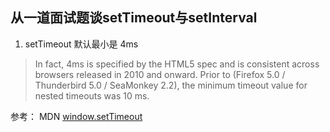 从一道面试题谈setTimeout与setInterval
---------------














1. setTimeout 默认最小是 4ms
> In fact, 4ms is specified by the HTML5 spec and is consistent across browsers released in 2010 and onward. Prior to (Firefox 5.0 / Thunderbird 5.0 / SeaMonkey 2.2), the minimum timeout value for nested timeouts was 10 ms.  

参考： MDN [window.setTimeout](https://developer.mozilla.org/zh-CN/docs/Web/API/Window/setTimeout)
